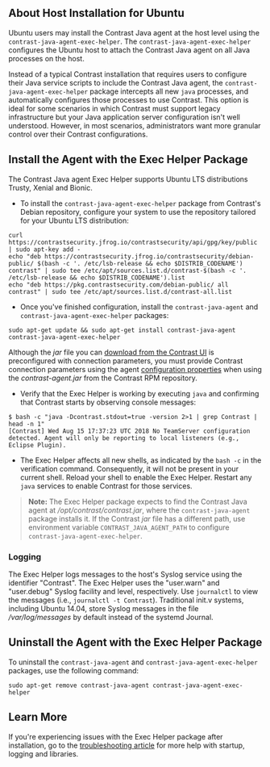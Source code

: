 <!--
title: "Install the Java Agent on an Ubuntu Host"
description: "Installing the Java Agent Across All Java Processes on an Ubuntu Host"
tags: "installation Java agent linux package ubuntu bionic trusty xenial debian apt exec-helper host"
-->

## About Host Installation for Ubuntu

Ubuntu users may install the Contrast Java agent at the host level using the `contrast-java-agent-exec-helper`. The `contrast-java-agent-exec-helper` configures the Ubuntu host to attach the Contrast Java agent on all Java processes on the host.

Instead of a typical Contrast installation that requires users to configure their Java service scripts to include the Contrast Java agent, the `contrast-java-agent-exec-helper` package intercepts all new `java` processes, and automatically configures those processes to use Contrast. This option is ideal for some scenarios in which Contrast must support legacy infrastructure but your Java application server configuration isn't well understood. However, in most scenarios, administrators want more granular control over their Contrast configurations.

## Install the Agent with the Exec Helper Package

The Contrast Java agent Exec Helper supports Ubuntu LTS distributions Trusty, Xenial and Bionic.

* To install the `contrast-java-agent-exec-helper` package from Contrast's Debian repository, configure your system to use the repository tailored for your Ubuntu LTS distribution:

```console
curl https://contrastsecurity.jfrog.io/contrastsecurity/api/gpg/key/public | sudo apt-key add -
echo "deb https://contrastsecurity.jfrog.io/contrastsecurity/debian-public/ $(bash -c '. /etc/lsb-release && echo $DISTRIB_CODENAME') contrast" | sudo tee /etc/apt/sources.list.d/contrast-$(bash -c '. /etc/lsb-release && echo $DISTRIB_CODENAME').list
echo "deb https://pkg.contrastsecurity.com/debian-public/ all contrast" | sudo tee /etc/apt/sources.list.d/contrast-all.list
```

* Once you've finished configuration, install the `contrast-java-agent` and `contrast-java-agent-exec-helper` packages:

```
sudo apt-get update && sudo apt-get install contrast-java-agent contrast-java-agent-exec-helper
```

Although the *jar* file you can [download from the Contrast UI](installation-javastandard.html#contrast-ui) is preconfigured with connection parameters, you must provide Contrast connection parameters using the agent [configuration properties](installation-javaconfig.html) when using the *contrast-agent.jar* from the Contrast RPM repository.

* Verify that the Exec Helper is working by executing `java` and confirming that Contrast starts by observing console messages:

```
$ bash -c "java -Dcontrast.stdout=true -version 2>1 | grep Contrast | head -n 1"
[Contrast] Wed Aug 15 17:37:23 UTC 2018 No TeamServer configuration detected. Agent will only be reporting to local listeners (e.g., Eclipse Plugin).
```

* The Exec Helper affects all new shells, as indicated by the `bash -c` in the verification command. Consequently, it will not be present in your current shell. Reload your shell to enable the Exec Helper. Restart any `java` services to enable Contrast for those services.

> **Note:** The Exec Helper package expects to find the Contrast Java agent at */opt/contrast/contrast.jar*, where the `contrast-java-agent` package installs it. If the Contrast *jar* file has a different path, use environment variable `CONTRAST_JAVA_AGENT_PATH` to configure `contrast-java-agent-exec-helper`.

### Logging

The Exec Helper logs messages to the host's Syslog service using the identifier "Contrast". The Exec Helper uses the "user.warn" and "user.debug" Syslog facility and level, respectively. Use `journalctl` to view the messages (i.e., `journalctl -t Contrast`). Traditional init.v systems, including Ubuntu 14.04, store Syslog messages in the file */var/log/messages* by default instead of the systemd Journal.

## Uninstall the Agent with the Exec Helper Package

To uninstall the `contrast-java-agent` and `contrast-java-agent-exec-helper` packages, use the following command:

```
sudo apt-get remove contrast-java-agent contrast-java-agent-exec-helper
```

## Learn More

If you're experiencing issues with the Exec Helper package after installation, go to the [troubleshooting article](https://support.contrastsecurity.com/hc/en-us/articles/360031236691-Troubleshooting-Java-Agent-Installation-with-the-Exec-Helper-package) for more help with startup, logging and libraries.
